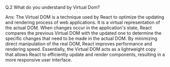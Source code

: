 Q.2 What do you understand by Virtual Dom?

Ans: The Virtual DOM is a technique used by React to optimize the updating and rendering process of web applications. It is a virtual representation of the actual DOM. When changes occur in the application's state, React compares the previous Virtual DOM with the updated one to determine the specific changes that need to be made in the actual DOM. By minimizing direct manipulation of the real DOM, React improves performance and rendering speed. Essentially, the Virtual DOM acts as a lightweight copy that allows React to efficiently update and render components, resulting in a more responsive user interface.